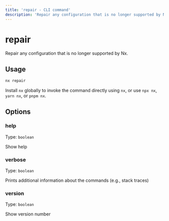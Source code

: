 ```yaml
---
title: 'repair - CLI command'
description: 'Repair any configuration that is no longer supported by Nx.'
---
```


# repair

Repair any configuration that is no longer supported by Nx.

## Usage

```bash
nx repair
```

Install `nx` globally to invoke the command directly using `nx`, or use `npx nx`, `yarn nx`, or `pnpm nx`.

## Options

### help

Type: `boolean`

Show help

### verbose

Type: `boolean`

Prints additional information about the commands (e.g., stack traces)

### version

Type: `boolean`

Show version number
